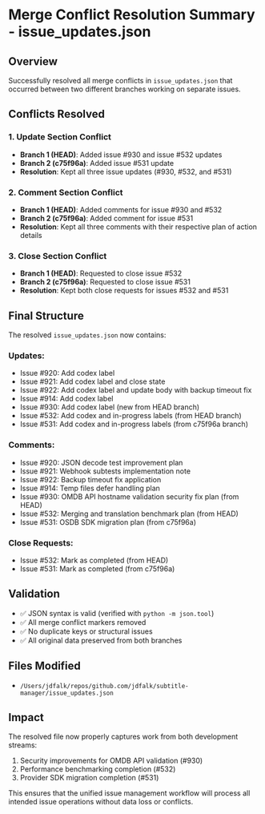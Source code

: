 # Merge Conflict Resolution Summary - issue_updates.json

## Overview

Successfully resolved all merge conflicts in `issue_updates.json` that occurred between two different branches working on separate issues.

## Conflicts Resolved

### 1. Update Section Conflict
- **Branch 1 (HEAD)**: Added issue #930 and issue #532 updates
- **Branch 2 (c75f96a)**: Added issue #531 update
- **Resolution**: Kept all three issue updates (#930, #532, and #531)

### 2. Comment Section Conflict
- **Branch 1 (HEAD)**: Added comments for issue #930 and #532
- **Branch 2 (c75f96a)**: Added comment for issue #531
- **Resolution**: Kept all three comments with their respective plan of action details

### 3. Close Section Conflict
- **Branch 1 (HEAD)**: Requested to close issue #532
- **Branch 2 (c75f96a)**: Requested to close issue #531
- **Resolution**: Kept both close requests for issues #532 and #531

## Final Structure

The resolved `issue_updates.json` now contains:

### Updates:
- Issue #920: Add codex label
- Issue #921: Add codex label and close state
- Issue #922: Add codex label and update body with backup timeout fix
- Issue #914: Add codex label
- Issue #930: Add codex label (new from HEAD branch)
- Issue #532: Add codex and in-progress labels (from HEAD branch)
- Issue #531: Add codex and in-progress labels (from c75f96a branch)

### Comments:
- Issue #920: JSON decode test improvement plan
- Issue #921: Webhook subtests implementation note
- Issue #922: Backup timeout fix application
- Issue #914: Temp files defer handling plan
- Issue #930: OMDB API hostname validation security fix plan (from HEAD)
- Issue #532: Merging and translation benchmark plan (from HEAD)
- Issue #531: OSDB SDK migration plan (from c75f96a)

### Close Requests:
- Issue #532: Mark as completed (from HEAD)
- Issue #531: Mark as completed (from c75f96a)

## Validation

- ✅ JSON syntax is valid (verified with `python -m json.tool`)
- ✅ All merge conflict markers removed
- ✅ No duplicate keys or structural issues
- ✅ All original data preserved from both branches

## Files Modified

- `/Users/jdfalk/repos/github.com/jdfalk/subtitle-manager/issue_updates.json`

## Impact

The resolved file now properly captures work from both development streams:
1. Security improvements for OMDB API validation (#930)
2. Performance benchmarking completion (#532)
3. Provider SDK migration completion (#531)

This ensures that the unified issue management workflow will process all intended issue operations without data loss or conflicts.
